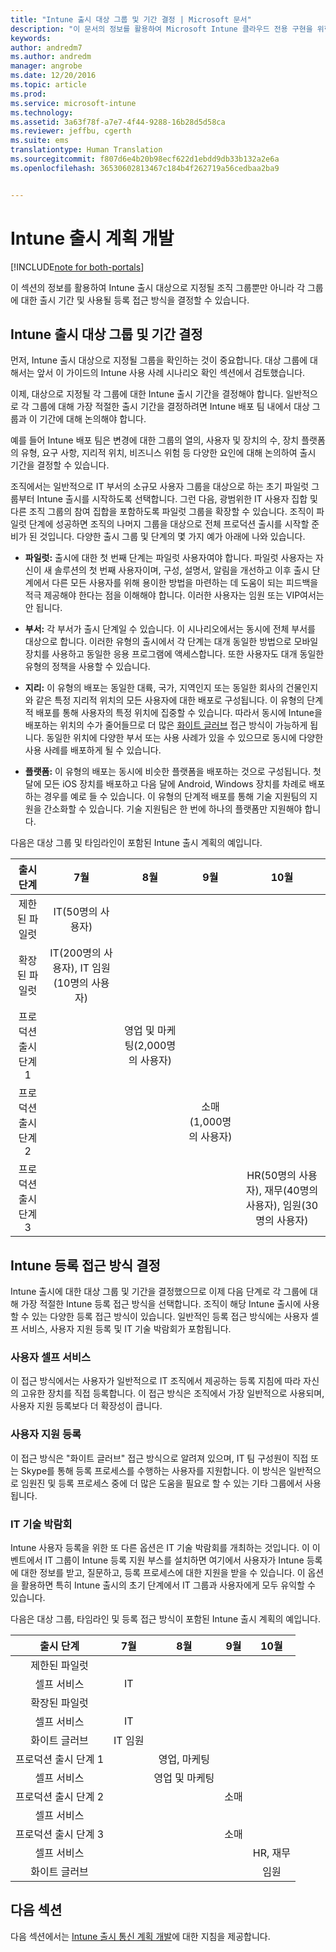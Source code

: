 ```yaml
---
title: "Intune 출시 대상 그룹 및 기간 결정 | Microsoft 문서"
description: "이 문서의 정보를 활용하여 Microsoft Intune 클라우드 전용 구현을 위한 출시 대상 그룹 및 기간을 결정할 수 있습니다."
keywords: 
author: andredm7
ms.author: andredm
manager: angrobe
ms.date: 12/20/2016
ms.topic: article
ms.prod: 
ms.service: microsoft-intune
ms.technology: 
ms.assetid: 3a63f78f-a7e7-4f44-9288-16b28d5d58ca
ms.reviewer: jeffbu, cgerth
ms.suite: ems
translationtype: Human Translation
ms.sourcegitcommit: f807d6e4b20b98ecf622d1ebdd9db33b132a2e6a
ms.openlocfilehash: 36530602813467c184b4f262719a56cedbaa2ba9


---
```


# <a name="develop-an-intune-rollout-plan"></a>Intune 출시 계획 개발

[!INCLUDE[note for both-portals](../includes/note-for-both-portals.md)]

이 섹션의 정보를 활용하여 Intune 출시 대상으로 지정될 조직 그룹뿐만 아니라 각 그룹에 대한 출시 기간 및 사용될 등록 접근 방식을 결정할 수 있습니다.

## <a name="determine-intune-rollout-targeted-groups-and-timeframes"></a>Intune 출시 대상 그룹 및 기간 결정

먼저, Intune 출시 대상으로 지정될 그룹을 확인하는 것이 중요합니다. 대상 그룹에 대해서는 앞서 이 가이드의 Intune 사용 사례 시나리오 확인 섹션에서 검토했습니다.

이제, 대상으로 지정될 각 그룹에 대한 Intune 출시 기간을 결정해야 합니다. 일반적으로 각 그룹에 대해 가장 적절한 출시 기간을 결정하려면 Intune 배포 팀 내에서 대상 그룹과 이 기간에 대해 논의해야 합니다.

예를 들어 Intune 배포 팀은 변경에 대한 그룹의 열의, 사용자 및 장치의 수, 장치 플랫폼의 유형, 요구 사항, 지리적 위치, 비즈니스 위험 등 다양한 요인에 대해 논의하여 출시 기간을 결정할 수 있습니다.

조직에서는 일반적으로 IT 부서의 소규모 사용자 그룹을 대상으로 하는 초기 파일럿 그룹부터 Intune 출시를 시작하도록 선택합니다. 그런 다음, 광범위한 IT 사용자 집합 및 다른 조직 그룹의 참여 집합을 포함하도록 파일럿 그룹을 확장할 수 있습니다. 조직이 파일럿 단계에 성공하면 조직의 나머지 그룹을 대상으로 전체 프로덕션 출시를 시작할 준비가 된 것입니다. 다양한 출시 그룹 및 단계의 몇 가지 예가 아래에 나와 있습니다.

-   **파일럿:** 출시에 대한 첫 번째 단계는 파일럿 사용자여야 합니다. 파일럿 사용자는 자신이 새 솔루션의 첫 번째 사용자이며, 구성, 설명서, 알림을 개선하고 이후 출시 단계에서 다른 모든 사용자를 위해 용이한 방법을 마련하는 데 도움이 되는 피드백을 적극 제공해야 한다는 점을 이해해야 합니다. 이러한 사용자는 임원 또는 VIP여서는 안 됩니다.

-   **부서:** 각 부서가 출시 단계일 수 있습니다. 이 시나리오에서는 동시에 전체 부서를 대상으로 합니다. 이러한 유형의 출시에서 각 단계는 대개 동일한 방법으로 모바일 장치를 사용하고 동일한 응용 프로그램에 액세스합니다. 또한 사용자도 대개 동일한 유형의 정책을 사용할 수 있습니다.

-   **지리:** 이 유형의 배포는 동일한 대륙, 국가, 지역인지 또는 동일한 회사의 건물인지와 같은 특정 지리적 위치의 모든 사용자에 대한 배포로 구성됩니다. 이 유형의 단계적 배포를 통해 사용자의 특정 위치에 집중할 수 있습니다. 따라서 동시에 Intune을 배포하는 위치의 수가 줄어들므로 더 많은 [화이트 글러브](#user-assisted-enrollment) 접근 방식이 가능하게 됩니다. 동일한 위치에 다양한 부서 또는 사용 사례가 있을 수 있으므로 동시에 다양한 사용 사례를 배포하게 될 수 있습니다.

-   **플랫폼:** 이 유형의 배포는 동시에 비슷한 플랫폼을 배포하는 것으로 구성됩니다. 첫 달에 모든 iOS 장치를 배포하고 다음 달에 Android, Windows 장치를 차례로 배포하는 경우를 예로 들 수 있습니다. 이 유형의 단계적 배포를 통해 기술 지원팀의 지원을 간소화할 수 있습니다. 기술 지원팀은 한 번에 하나의 플랫폼만 지원해야 합니다.

다음은 대상 그룹 및 타임라인이 포함된 Intune 출시 계획의 예입니다.

| **출시 단계** | **7월** | **8월** | **9월** | **10월** |
|:---:|:---:|:---:|:---:|:---:|
| 제한된 파일럿 | IT(50명의 사용자) |  |  |  |                                                         
| 확장된 파일럿 | IT(200명의 사용자), IT 임원(10명의 사용자) |  |  |  |                                                         
| 프로덕션 출시 단계 1 |  | 영업 및 마케팅(2,000명의 사용자) |  |  |
| 프로덕션 출시 단계 2 |  |  | 소매(1,000명의 사용자) |  |
| 프로덕션 출시 단계 3 |  |  |  | HR(50명의 사용자), 재무(40명의 사용자), 임원(30명의 사용자) |

## <a name="determine-the-intune-enrollment-approach"></a>Intune 등록 접근 방식 결정

Intune 출시에 대한 대상 그룹 및 기간을 결정했으므로 이제 다음 단계로 각 그룹에 대해 가장 적절한 Intune 등록 접근 방식을 선택합니다. 조직이 해당 Intune 출시에 사용할 수 있는 다양한 등록 접근 방식이 있습니다. 일반적인 등록 접근 방식에는 사용자 셀프 서비스, 사용자 지원 등록 및 IT 기술 박람회가 포함됩니다.

### <a name="user-self-service"></a>사용자 셀프 서비스

이 접근 방식에서는 사용자가 일반적으로 IT 조직에서 제공하는 등록 지침에 따라 자신의 고유한 장치를 직접 등록합니다. 이 접근 방식은 조직에서 가장 일반적으로 사용되며, 사용자 지원 등록보다 더 확장성이 큽니다.

### <a name="user-assisted-enrollment"></a>사용자 지원 등록

이 접근 방식은 "화이트 글러브" 접근 방식으로 알려져 있으며, IT 팀 구성원이 직접 또는 Skype를 통해 등록 프로세스를 수행하는 사용자를 지원합니다. 이 방식은 일반적으로 임원진 및 등록 프로세스 중에 더 많은 도움을 필요로 할 수 있는 기타 그룹에서 사용됩니다.

### <a name="it-tech-fair"></a>IT 기술 박람회

Intune 사용자 등록을 위한 또 다른 옵션은 IT 기술 박람회를 개최하는 것입니다. 이 이벤트에서 IT 그룹이 Intune 등록 지원 부스를 설치하면 여기에서 사용자가 Intune 등록에 대한 정보를 받고, 질문하고, 등록 프로세스에 대한 지원을 받을 수 있습니다. 이 옵션을 활용하면 특히 Intune 출시의 초기 단계에서 IT 그룹과 사용자에게 모두 유익할 수 있습니다.

다음은 대상 그룹, 타임라인 및 등록 접근 방식이 포함된 Intune 출시 계획의 예입니다.

| **출시 단계** | **7월** | **8월** | **9월** | **10월** |
|:---:|:---:|:---:|:---:|:---:|
| 제한된 파일럿 |  |  |  |  |                                                         
| 셀프 서비스 | IT |  |  |  |
| 확장된 파일럿 |  |  |  |  |                                                         
| 셀프 서비스 | IT |  |  |  |
| 화이트 글러브 | IT 임원 |  |  |  |
| 프로덕션 출시 단계 1 |  | 영업, 마케팅 |  |  |
| 셀프 서비스 |  | 영업 및 마케팅 |  |  |
| 프로덕션 출시 단계 2 |  |  | 소매 |  |
| 셀프 서비스 |  |  |  |  |
| 프로덕션 출시 단계 3 |  |  | 소매 |  |
| 셀프 서비스 |  |  |  | HR, 재무 |
| 화이트 글러브 |  |  |  | 임원 |

## <a name="next-section"></a>다음 섹션

다음 섹션에서는 [Intune 출시 통신 계획 개발](section-5-develop-a-rollout-communication-plan.md)에 대한 지침을 제공합니다.



<!--HONumber=Dec16_HO5-->


